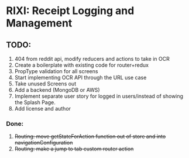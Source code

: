 RIXI: Receipt Logging and Management
======

## TODO:
1. 404 from reddit api, modify reducers and actions to take in OCR
2. Create a boilerplate with existing code for router+redux
3. PropType validation for all screens
4. Start implementing OCR API through the URL use case
5. Take unused Screens out
50. Add a backend (MongoDB or AWS)
100. Implement separate user story for logged in users/instead of showing the Splash Page.
100. Add license and author

### Done:
1. ~~Routing: move getStateForAction function out of store and into navigationConfiguration~~
2. ~~Routing: make a jump to tab custom router action~~
